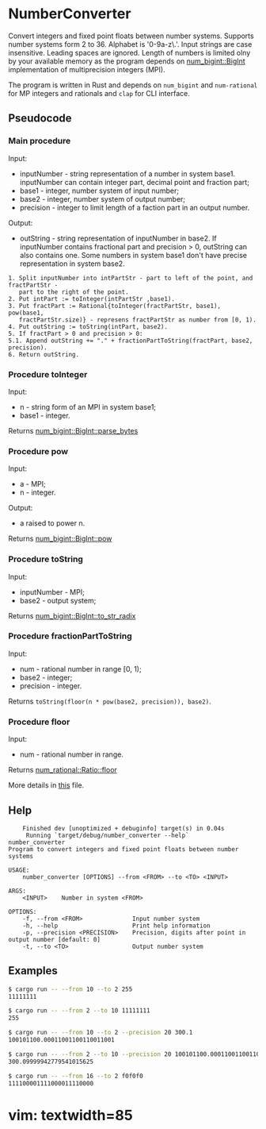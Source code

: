 # NumberConverter

Convert integers and fixed point floats between number systems. Supports number
systems form 2 to 36. Alphabet is '0-9a-z\\.'. Input strings are case insensitive.
Leading spaces are ignored. Length of numbers is limited olny by your available
memory as the program depends on
[num_bigint::BigInt](https://docs.rs/num-bigint/0.4.3/num_bigint/index.html)
implementation of multiprecision integers (MPI).

The program is written in Rust and depends on `num_bigint` and `num-rational` for MP
integers and rationals and `clap` for CLI interface.

## Pseudocode

### Main procedure

Input:

- inputNumber - string representation of a number in system base1. inputNumber can
  contain integer part, decimal point and fraction part;
- base1 - integer, number system of input number;
- base2 - integer, number system of output number;
- precision - integer to limit length of a faction part in an output number.

Output:

- outString - string representation of inputNumber in base2. If inputNumber contains
  fractional part and precision > 0, outString can also contains one. Some numbers in
  system base1 don't have precise representation in system base2.

```
1. Split inputNumber into intPartStr - part to left of the point, and fractPartStr -
   part to the right of the point.
2. Put intPart := toInteger(intPartStr ,base1).
3. Put fractPart := Rational{toInteger(fractPartStr, base1), pow(base1,
   fractPartStr.size)} - represens fractPartStr as number from [0, 1).
4. Put outString := toString(intPart, base2).
5. If fractPart > 0 and precision > 0:
5.1. Append outString += "." + fractionPartToString(fractPart, base2, precision).
6. Return outString.
```

### Procedure toInteger

Input:

- n - string form of an MPI in system base1;
- base1 - integer.

Returns
[num_bigint::BigInt::parse_bytes](https://docs.rs/num-bigint/0.4.3/num_bigint/struct.BigInt.html#method.parse_bytes)

### Procedure pow

Input:

- a - MPI;
- n - integer.

Output:

- a raised to power n.

Returns
[num_bigint::BigInt::pow](https://docs.rs/num-bigint/0.4.3/num_bigint/struct.BigInt.html#method.pow)

### Procedure toString

Input:

- inputNumber - MPI;
- base2 - output system;

Returns
[num_bigint::BigInt::to_str_radix](https://docs.rs/num-bigint/0.4.3/num_bigint/struct.BigInt.html#method.to_str_radix)

### Procedure fractionPartToString

Input:

- num - rational number in range \[0, 1\);
- base2 - integer;
- precision - integer.

Returns `toString(floor(n * pow(base2, precision)), base2)`.

### Procedure floor

Input:

- num - rational number in range.

Returns
[num_rational::Ratio::floor](https://docs.rs/num-rational/latest/num_rational/struct.Ratio.html#method.floor)

More details in [this](src/converter.rs) file.

## Help

```
    Finished dev [unoptimized + debuginfo] target(s) in 0.04s
     Running `target/debug/number_converter --help`
number_converter
Program to convert integers and fixed point floats between number systems

USAGE:
    number_converter [OPTIONS] --from <FROM> --to <TO> <INPUT>

ARGS:
    <INPUT>    Number in system <FROM>

OPTIONS:
    -f, --from <FROM>              Input number system
    -h, --help                     Print help information
    -p, --precision <PRECISION>    Precision, digits after point in output number [default: 0]
    -t, --to <TO>                  Output number system
```

## Examples

```bash
$ cargo run -- --from 10 --to 2 255
11111111

$ cargo run -- --from 2 --to 10 11111111
255

$ cargo run -- --from 10 --to 2 --precision 20 300.1
100101100.00011001100110011001

$ cargo run -- --from 2 --to 10 --precision 20 100101100.00011001100110011001
300.09999942779541015625

$ cargo run -- --from 16 --to 2 f0f0f0
111100001111000011110000
```

# vim: textwidth=85
